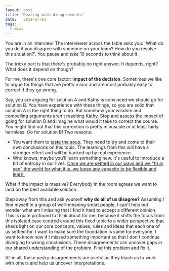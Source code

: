 ```yaml
---
layout: post
title: "Dealing with disagreements"
date:   2018-07-03
tags:
  - misc
---
```


You are in an interview. The interviewer across the table asks you: 'What do you do if you disagree with someone on your team? How do you resolve this situation?'. You pause and take 10 seconds to think about it.

The tricky part is that there's probably no right answer. It depends, right? What does it depend on though?

For me, there's one core factor: **impact of the decision**. Sometimes we like to argue for things that are pretty minor and are most probably easy to correct if they go wrong.

Say, you are arguing for solution A and Kathy is convinced we should go for solution B. You have experience with these things, so you are solid that solution A is the right thing to do. But somehow your wisdom and compelling arguments aren't reaching Kathy. Stop and assess the impact of going for solution B and imagine what would it take to correct the course. You might find out that this correction is pretty minuscule or at least fairly harmless. Go for solution B! Two reasons:

- You want them to [taste the soup](http://randsinrepose.com/archives/act-last-read-the-room-and-taste-the-soup/). They need to try and come to their own conclusions on this topic. The learnings from this will have a stronger effect and will be backed up by real experience.
- Who knows, maybe you'll learn something new. It's useful to introduce a bit of entropy in our lives. [Once we are settled in our ways and we "truly see" the world for what it is, we loose any capacity to be flexible and learn.](https://www.youtube.com/watch?v=8qpgL6ndEQU)

What if the impact is massive? Everybody in the room agrees we want to land on the best available solution.

Step away from this and ask yourself **why do all of us disagree?** Assuming I find myself in a group of well-meaning smart people, I can't help but wonder what am I missing that I find it hard to accept a different opinion. This is quite profound to think about for me, because it shifts the focus from this isolated case centred around this fixed topic to a wider perspective that sheds light on our core concepts, values, rules and ideas that each one of us settled for. I want to make sure the foundation is same for everyone. I want to know now if I missed something important so that I don't continue diverging to wrong conclusions. These disagreements can uncover gaps in our shared understanding of the problem. Find this problem and fix it.

All in all, these pesky disagreements are useful as they teach us to work with others and help us uncover interpretations.
